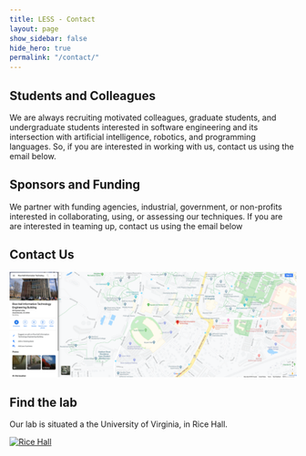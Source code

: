 ```yaml
---
title: LESS - Contact
layout: page
show_sidebar: false
hide_hero: true
permalink: "/contact/"
---
```


## Students and Colleagues 

We are always recruiting motivated colleagues, graduate students, and undergraduate students interested in software engineering and its intersection with artificial intelligence, robotics, and programming languages. So, if you are interested in working with us, contact us using the email below.

## Sponsors and Funding

We partner with funding agencies, industrial, government, or non-profits interested in collaborating, using, or assessing our techniques. If you are are interested in teaming up, contact us using the email below

## Contact Us

<p align="center">
  <img src="../images/contact.png">
</p>


## Find the lab

Our lab is situated a the University of Virginia, in Rice Hall.

[![Rice Hall]({{site.baseurl}}/images/map.png)](https://goo.gl/maps/7Bf4Fm19k1kd7VAw7)